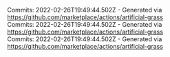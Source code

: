 Commits: 2022-02-26T19:49:44.502Z - Generated via https://github.com/marketplace/actions/artificial-grass
<br>
Commits: 2022-02-26T19:49:44.502Z - Generated via https://github.com/marketplace/actions/artificial-grass
<br>
Commits: 2022-02-26T19:49:44.502Z - Generated via https://github.com/marketplace/actions/artificial-grass
<br>
